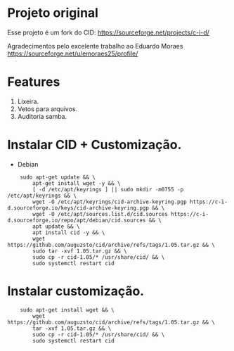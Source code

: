 # Projeto original

Esse projeto é um fork do CID: https://sourceforge.net/projects/c-i-d/ 

Agradecimentos pelo excelente trabalho ao Eduardo Moraes https://sourceforge.net/u/emoraes25/profile/


# Features
1. Lixeira.
2. Vetos para arquivos.
3. Auditoria samba.

# Instalar CID + Customização.
- Debian
```
    sudo apt-get update && \
        apt-get install wget -y && \
        [ -d /etc/apt/keyrings ] || sudo mkdir -m0755 -p /etc/apt/keyrings && \
        wget -O /etc/apt/keyrings/cid-archive-keyring.pgp https://c-i-d.sourceforge.io/keys/cid-archive-keyring.pgp && \
        wget -O /etc/apt/sources.list.d/cid.sources https://c-i-d.sourceforge.io/repo/apt/debian/cid.sources && \
        apt update && \
        apt install cid -y && \
        wget https://github.com/auguzsto/cid/archive/refs/tags/1.05.tar.gz && \
        sudo tar -xvf 1.05.tar.gz && \
        sudo cp -r cid-1.05/* /usr/share/cid/ && \
        sudo systemctl restart cid
```

# Instalar customização.
```
    sudo apt-get install wget && \
        wget https://github.com/auguzsto/cid/archive/refs/tags/1.05.tar.gz && \
        tar -xvf 1.05.tar.gz && \
        sudo cp -r cid-1.05/* /usr/share/cid/ && \
        sudo systemctl restart cid
```